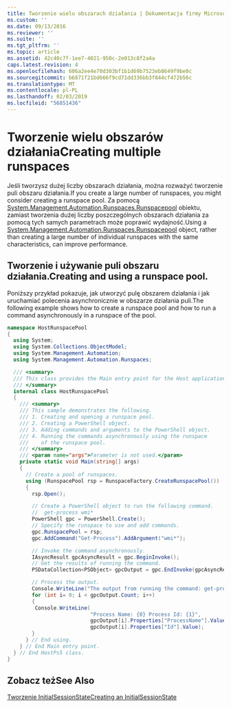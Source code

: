 ```yaml
---
title: Tworzenie wielu obszarach działania | Dokumentacja firmy Microsoft
ms.custom: ''
ms.date: 09/13/2016
ms.reviewer: ''
ms.suite: ''
ms.tgt_pltfrm: ''
ms.topic: article
ms.assetid: 42c40c7f-1ee7-4021-950c-2e013c8f2a4a
caps.latest.revision: 4
ms.openlocfilehash: 606a2ee4e70d303bf1b1d69b7523eb8649f9be0c
ms.sourcegitcommit: b6871f21bd666f9cd71dd336bb3f844cf472b56c
ms.translationtype: MT
ms.contentlocale: pl-PL
ms.lasthandoff: 02/03/2019
ms.locfileid: "56851436"
---
```

# <a name="creating-multiple-runspaces"></a><span data-ttu-id="59851-102">Tworzenie wielu obszarów działania</span><span class="sxs-lookup"><span data-stu-id="59851-102">Creating multiple runspaces</span></span>

<span data-ttu-id="59851-103">Jeśli tworzysz dużej liczby obszarach działania, można rozważyć tworzenie puli obszaru działania.</span><span class="sxs-lookup"><span data-stu-id="59851-103">If you create a large number of runspaces, you might consider creating a runspace pool.</span></span> <span data-ttu-id="59851-104">Za pomocą [System.Management.Automation.Runspaces.Runspacepool](/dotnet/api/System.Management.Automation.Runspaces.RunspacePool) obiektu, zamiast tworzenia dużej liczby poszczególnych obszarach działania za pomocą tych samych parametrach może poprawić wydajność.</span><span class="sxs-lookup"><span data-stu-id="59851-104">Using a [System.Management.Automation.Runspaces.Runspacepool](/dotnet/api/System.Management.Automation.Runspaces.RunspacePool) object, rather than creating a large number of individual runspaces with the same characteristics, can improve performance.</span></span>

## <a name="creating-and-using-a-runspace-pool"></a><span data-ttu-id="59851-105">Tworzenie i używanie puli obszaru działania.</span><span class="sxs-lookup"><span data-stu-id="59851-105">Creating and using a runspace pool.</span></span>

 <span data-ttu-id="59851-106">Poniższy przykład pokazuje, jak utworzyć pulę obszarem działania i jak uruchamiać polecenia asynchronicznie w obszarze działania puli.</span><span class="sxs-lookup"><span data-stu-id="59851-106">The following example shows how to create a runspace pool and how to run a command asynchronously in a runspace of the pool.</span></span>

```csharp
namespace HostRunspacePool
{
  using System;
  using System.Collections.ObjectModel;
  using System.Management.Automation;
  using System.Management.Automation.Runspaces;

  /// <summary>
  /// This class provides the Main entry point for the Host application.
  /// </summary>
  internal class HostRunspacePool
  {
    /// <summary>
    /// This sample demonstrates the following.
    /// 1. Creating and opening a runspace pool.
    /// 2. Creating a PowerShell object.
    /// 3. Adding commands and arguments to the PowerShell object.
    /// 4. Running the commands asynchronously using the runspace
    ///    of the runspace pool.
    /// </summary>
    /// <param name="args">Parameter is not used.</param>
    private static void Main(string[] args)
    {
      // Create a pool of runspaces.
      using (RunspacePool rsp = RunspaceFactory.CreateRunspacePool())
      {
        rsp.Open();

        // Create a PowerShell object to run the following command.
        //  get-process wmi*
        PowerShell gpc = PowerShell.Create();
        // Specify the runspace to use and add commands.
        gpc.RunspacePool = rsp;
        gpc.AddCommand("Get-Process").AddArgument("wmi*");

        // Invoke the command asynchronously.
        IAsyncResult gpcAsyncResult = gpc.BeginInvoke();
        // Get the results of running the command.
        PSDataCollection<PSObject> gpcOutput = gpc.EndInvoke(gpcAsyncResult);

        // Process the output.
        Console.WriteLine("The output from running the command: get-process wmi*");
        for (int i= 0; i < gpcOutput.Count; i++)
        {
         Console.WriteLine(
                           "Process Name: {0} Process Id: {1}",
                           gpcOutput[i].Properties["ProcessName"].Value,
                           gpcOutput[i].Properties["Id"].Value);
        }
      } // End using.
    } // End Main entry point.
  } // End HostPs5 class.
}
```

## <a name="see-also"></a><span data-ttu-id="59851-107">Zobacz też</span><span class="sxs-lookup"><span data-stu-id="59851-107">See Also</span></span>

 [<span data-ttu-id="59851-108">Tworzenie InitialSessionState</span><span class="sxs-lookup"><span data-stu-id="59851-108">Creating an InitialSessionState</span></span>](./creating-an-initialsessionstate.md)
